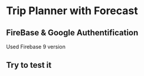 # Trip Planner with Forecast
## FireBase & Google Authentification
Used Firebase 9 version

## Try to test it


